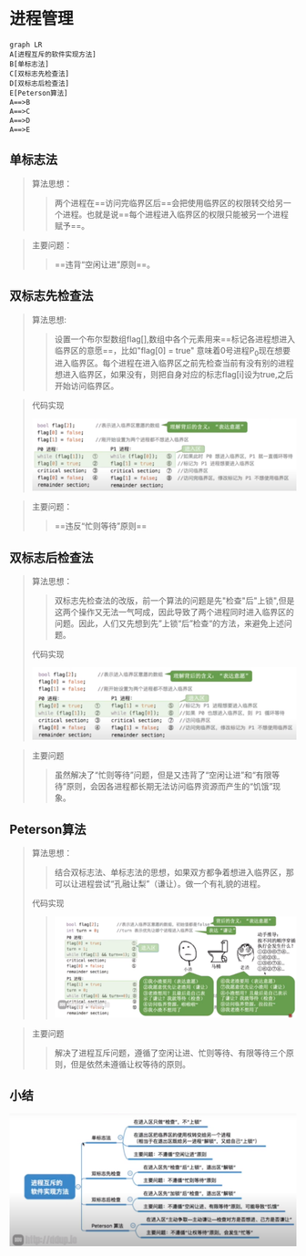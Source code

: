 


# 进程管理

```mermaid
graph LR
A[进程互斥的软件实现方法]
B[单标志法]
C[双标志先检查法]
D[双标志后检查法]
E[Peterson算法]
A==>B
A==>C
A==>D
A==>E
```



## 单标志法

> 算法思想：
>
> > 两个进程在==访问完临界区后==会把使用临界区的权限转交给另一个进程。也就是说==每个进程进入临界区的权限只能被另一个进程赋予==。

> 主要问题：
>
> > ==违背“空闲让进”原则==。



## 双标志先检查法

> 算法思想: 
>
> > 设置一个布尔型数组flag[],数组中各个元素用来==标记各进程想进入临界区的意愿==，比如"flag[0] = true" 意味着0号进程P<sub>0</sub>现在想要进入临界区。每个进程在进入临界区之前先检查当前有没有别的进程想进入临界区，如果没有，则把自身对应的标志flag[i]设为true,之后开始访问临界区。



> 代码实现
>
> ![image-20210902163244100](https://raw.githubusercontent.com/MW-S/MWCloudImg/main/img/20210902163407.png)

> 主要问题：
>
> > ==违反“忙则等待”原则==



## 双标志后检查法

>算法思想：
>
>> 双标志先检查法的改版，前一个算法的问题是先"检查"后"上锁",但是这两个操作又无法一气呵成，因此导致了两个进程同时进入临界区的问题。因此，人们又先想到先”上锁“后”检查“的方法，来避免上述问题。
>
>代码实现
>
>![image-20210902163854567](https://raw.githubusercontent.com/MW-S/MWCloudImg/main/img/20210902163856.png)

> 主要问题
>
> > 虽然解决了“忙则等待”问题，但是又违背了“空闲让进”和“有限等待”原则，会因各进程都长期无法访问临界资源而产生的“饥饿”现象。



## Peterson算法

> 算法思想：
>
> > 结合双标志法、单标志法的思想，如果双方都争着想进入临界区，那可以让进程尝试“孔融让梨”（谦让）。做一个有礼貌的进程。
>
> 代码实现
>
> > ![image-20210902164640102](https://raw.githubusercontent.com/MW-S/MWCloudImg/main/img/20210902164641.png)



> 主要问题
>
> > 解决了进程互斥问题，遵循了空闲让进、忙则等待、有限等待三个原则，但是依然未遵循让权等待的原则。



## 小结

![image-20210902165127991](https://raw.githubusercontent.com/MW-S/MWCloudImg/main/img/20210902165130.png)


<!--stackedit_data:
eyJoaXN0b3J5IjpbLTMxMzUzMTAwNCwyMDQwMjk3NjIyXX0=
-->